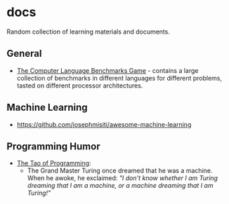 docs
====

Random collection of learning materials and documents.


## General

- [The Computer Language Benchmarks Game](http://benchmarksgame.alioth.debian.org/) - contains a large collection of benchmarks in different languages for different problems, tasted on different processor architectures.


## Machine Learning

- <https://github.com/josephmisiti/awesome-machine-learning>


## Programming Humor

- [The Tao of Programming](http://www.mit.edu/~xela/tao.html):
  - The Grand Master Turing once dreamed that he was a machine. When he awoke, he exclaimed:
    _"I don't know whether I am Turing dreaming that I am a machine, or a machine dreaming that I am Turing!"_

